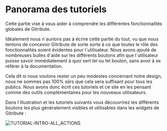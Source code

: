 
# Panorama des tutoriels

Cette partie vise à vous aider à comprendre les différentes fonctionnalités globales de Gitribute.

Idéalement nous n´aurions pas à écrire cette partie du tout, vu que nous tentons de concevoir Gitribute de sorte sorte à ce que toutes le rôle des fonctionnalités soient évidentes pour l´utilisateur. Nous avons ajouté de nombreuses bulles d´aide sur les différents boutons afin que l´utilisateur puisse savoir immédiatement à quoi sert tel ou tel bouton, sans avoir à se référer à la documentation.

Cela dit si nous voulons rester un peu modestes concernant notre design, nous ne sommes pas 100% sûrs que cela sera suffisant pour tous les publics. Nous avons donc écrit ces tutoriels et ce site en les pensant comme des outils complémentaires pour les nouveaux utilisateurs.

Dans l´illustration et les tutoriels suivants vous découvrirez les différents boutons les plus généralement visibles et utilisables dans les widgets de Gitribute :

<div>
  <img
    alt="TUTORIAL-INTRO-ALL_ACTIONS"
    src="https://raw.githubusercontent.com/multi-coop/gitribute-documentation-content/main/images/tutorial/commented/tutorial-01.png"
    />
</div>
